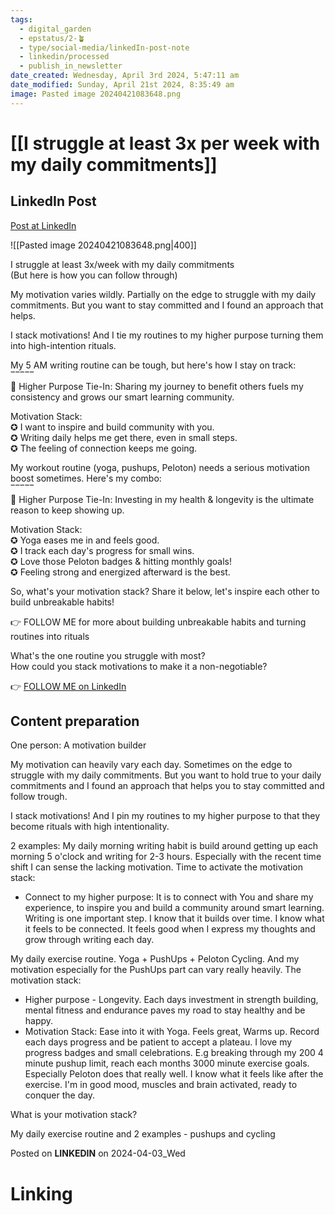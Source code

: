 ```yaml
---
tags:
  - digital_garden
  - epstatus/2-🪴
  - type/social-media/linkedIn-post-note
  - linkedin/processed
  - publish_in_newsletter
date_created: Wednesday, April 3rd 2024, 5:47:11 am
date_modified: Sunday, April 21st 2024, 8:35:49 am
image: Pasted image 20240421083648.png
---
```

# [[I struggle at least 3x per week with my daily commitments]]
## LinkedIn Post
[Post at LinkedIn](https://www.linkedin.com/posts/sebastiankamilli_i-struggle-at-least-3xweek-with-my-daily-activity-7181183684199206913-bHvn?utm_source=share&utm_medium=member_desktop)

![[Pasted image 20240421083648.png|400]]

I struggle at least 3x/week with my daily commitments  
(But here is how you can follow through)  
  
My motivation varies wildly. Partially on the edge to struggle with my daily commitments. But you want to stay committed and I found an approach that helps.  
  
I stack motivations! And I tie my routines to my higher purpose turning them into high-intention rituals.  
  
My 5 AM writing routine can be tough, but here's how I stay on track:  
‾‾‾‾‾  
📌 Higher Purpose Tie-In: Sharing my journey to benefit others fuels my consistency and grows our smart learning community.  
  
Motivation Stack:  
✪ I want to inspire and build community with you.  
✪ Writing daily helps me get there, even in small steps.  
✪ The feeling of connection keeps me going.  
  
My workout routine (yoga, pushups, Peloton) needs a serious motivation boost sometimes. Here's my combo:  
‾‾‾‾‾  
📌 Higher Purpose Tie-In: Investing in my health & longevity is the ultimate reason to keep showing up.  
  
Motivation Stack:  
✪ Yoga eases me in and feels good.  
✪ I track each day's progress for small wins.  
✪ Love those Peloton badges & hitting monthly goals!  
✪ Feeling strong and energized afterward is the best.  
  
So, what's your motivation stack? Share it below, let's inspire each other to build unbreakable habits!  
  
👉 FOLLOW ME for more about building unbreakable habits and turning routines into rituals  
  
What's the one routine you struggle with most?  
How could you stack motivations to make it a non-negotiable?

👉 [FOLLOW ME on LinkedIn](https://www.linkedin.com/comm/mynetwork/discovery-see-all?usecase=PEOPLE_FOLLOWS&followMember=sebastiankamilli)

## Content preparation
One person:
A motivation builder

My motivation can heavily vary each day. Sometimes on the edge to struggle with my daily commitments. But you want to hold true to your daily commitments and I found an approach that helps you to stay committed and follow trough.

I stack motivations! And I pin my routines to my higher purpose to that they become rituals with high intentionality.  

2 examples:
My daily morning writing habit is build around getting up each morning 5 o'clock and writing for 2-3 hours. Especially with the recent time shift I can sense the lacking motivation. Time to activate the motivation stack: 
+ Connect to my higher purpose: It is to connect with You and share my experience, to inspire you and build a community around smart learning. Writing is one important step. I know that it builds over time. I know what it feels to be connected. It feels good when I express my thoughts and grow through writing each day. 

My daily exercise routine. Yoga + PushUps + Peloton Cycling. And my motivation especially for the PushUps part can vary really heavily. The motivation stack:
+ Higher purpose - Longevity. Each days investment in strength building, mental fitness and endurance paves my road to stay healthy and be happy.
+ Motivation Stack: Ease into it with Yoga. Feels great, Warms up. Record each days progress and be patient to accept a plateau. I love my progress badges and small celebrations. E.g breaking through my 200 4 minute pushup limit, reach each months 3000 minute exercise goals. Especially Peloton does that really well. I know what it feels like after the exercise. I'm in good mood, muscles and brain activated, ready to conquer the day.

What is your motivation stack?

My daily exercise routine and 2 examples - pushups and cycling

Posted on **LINKEDIN** on 2024-04-03_Wed
# Linking